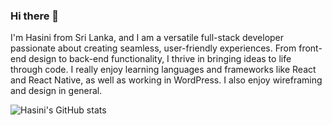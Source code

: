 ### Hi there 👋

I'm Hasini from Sri Lanka, and I am a versatile full-stack developer passionate about creating seamless, user-friendly experiences. From front-end design to back-end functionality, I thrive in bringing ideas to life through code. I really enjoy learning languages and frameworks like React and React Native, as well as working in WordPress. I also enjoy wireframing and design in general.

![Hasini's GitHub stats](https://github-readme-stats.vercel.app/api?username=hasinijeewanthi&theme=vue-dark_icons=true)

